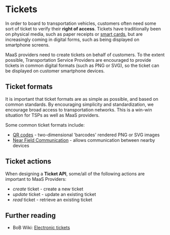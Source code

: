 # Tickets

In order to board to transportation vehicles, customers often need some sort of ticket to verify their **right of access**. Tickets have traditionally been on physical media, such as paper receipts or [smart cards](https://en.wikipedia.org/wiki/Smart_card), but are increasingly coming in digital forms, such as being displayed on smartphone screens.

MaaS providers need to create tickets on behalf of customers. To the extent possible, Transportation Service Providers are encouraged to provide tickets in common digital formats \(such as PNG or SVG\), so the ticket can be displayed on customer smartphone devices.

## Ticket formats

It is important that ticket formats are as simple as possible, and based on common standards. By encouraging simplicity and standardization, we encourage broad access to transportation networks. This is a win-win situation for TSPs as well as MaaS providers.

Some common ticket formats include:

* [QR codes](https://en.wikipedia.org/wiki/QR_code) - two-dimensional 'barcodes' rendered PNG or SVG images
* [Near Field Communication](https://en.wikipedia.org/wiki/Near-field_communication) - allows communication between nearby devices

## Ticket actions

When designing a **Ticket API**, some/all of the following actions are important to MaaS Providers:

* _create_ ticket - create a new ticket
* _update_ ticket - update an existing ticket
* _read_ ticket - retrieve an existing ticket

## Further reading

* BoB Wiki: [Electronic tickets](https://samtrafiken.atlassian.net/wiki/spaces/BOB/pages/116036706/2.+Electronic+tickets)



